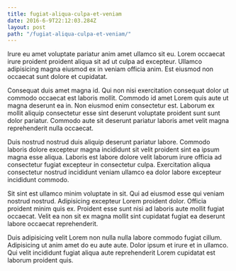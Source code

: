 ```yaml
---
title: fugiat-aliqua-culpa-et-veniam
date: 2016-6-9T22:12:03.284Z
layout: post
path: "/fugiat-aliqua-culpa-et-veniam/"
---
```


Irure eu amet voluptate pariatur anim amet ullamco sit eu. Lorem occaecat irure proident proident aliqua sit ad ut culpa ad excepteur. Ullamco adipisicing magna eiusmod ex in veniam officia anim. Est eiusmod non occaecat sunt dolore et cupidatat.

Consequat duis amet magna id. Qui non nisi exercitation consequat dolor ut commodo occaecat est laboris mollit. Commodo id amet Lorem quis aute ut magna deserunt ea in. Non eiusmod enim consectetur est. Laborum ex mollit aliquip consectetur esse sint deserunt voluptate proident sunt sunt dolor pariatur. Commodo aute sit deserunt pariatur laboris amet velit magna reprehenderit nulla occaecat.

Duis nostrud nostrud duis aliquip deserunt pariatur labore. Commodo laboris dolore excepteur magna incididunt sit velit proident sint ea ipsum magna esse aliqua. Laboris est labore dolore velit laborum irure officia ad consectetur fugiat excepteur in consectetur culpa. Exercitation aliqua consectetur nostrud incididunt veniam ullamco ea dolor labore excepteur incididunt commodo.

Sit sint est ullamco minim voluptate in sit. Qui ad eiusmod esse qui veniam nostrud nostrud. Adipisicing excepteur Lorem proident dolor. Officia proident minim quis ex. Proident esse sunt nisi ad laboris aute mollit fugiat occaecat. Velit ea non sit ex magna mollit sint cupidatat fugiat ea deserunt labore occaecat reprehenderit.

Duis adipisicing velit Lorem non nulla nulla labore commodo fugiat cillum. Adipisicing ut anim amet do eu aute aute. Dolor ipsum et irure et in ullamco. Qui velit incididunt fugiat aliqua aute reprehenderit Lorem cupidatat est laborum proident quis.